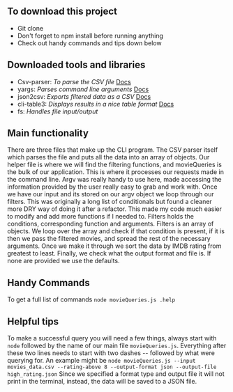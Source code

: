 ## To download this project
- Git clone
- Don't forget to npm install before running anything
- Check out handy commands and tips down below

## Downloaded tools and libraries
- Csv-parser: *To parse the CSV file* [Docs](https://www.npmjs.com/package/csv-parser)
- yargs: *Parses command line arguments* [Docs](https://yargs.js.org/)
- json2csv: *Exports filtered data as a CSV* [Docs](https://github.com/juanjoDiaz/json2csv)
- cli-table3: *Displays results in a nice table format* [Docs](https://github.com/cli-table/cli-table3)
- fs: *Handles file input/output* 

## Main functionality
There are three files that make up the CLI program. The CSV parser itself which parses the file and puts all the data into an
array of objects. Our helper file is where we will find the filtering functions, and movieQueries is the bulk of our application.
This is where it processes our requests made in the command line. Argv was really handy to use here, made accessing the information provided by the user really easy to grab and work with. Once we have our input and its stored on our argv object we loop through our filters. This was originally a long list of conditionals but found a cleaner more DRY way of doing it after a refactor. This made my code much easier to modify and add more functions if I needed to. Filters holds the conditions, corresponding function and arguments. Filters is an array of objects. We loop over the array and check if that condition is present, if it is then we pass the filtered movies, and spread the rest of the necessary arguments. Once we make it through we sort the data by IMDB rating from greatest to least. Finally, we check what the output format and file is. If none are provided we use the defaults.

## Handy Commands
To get a full list of commands `node movieQueries.js .help`

## Helpful tips
To make a successful query you will need a few things, always start with `node` followed by the name of our main file `movieQueries.js`.
Everything after these two lines needs to start with two dashes *--* followed by what were querying for.
An example might be `node movieQueries.js --input movies_data.csv --rating-above 8 --output-format json --output-file high_rating.json`
Since we specified a format type and output file it will not print in the terminal, instead, the data will be saved to a JSON file. 

